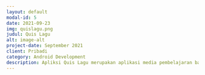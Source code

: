 ```yaml
---
layout: default
modal-id: 5
date: 2021-09-23
img: quislagu.png
judul: Quis Lagu
alt: image-alt
project-date: September 2021
client: Pribadi
category: Android Development
description: Apliksi Quis Lagu merupakan aplikasi media pembelajaran bagi anak-anak, aplikasi ini memiliki audio yang dapat diputar, dan soal-soal dalam lagu ini merupakan lagu daerah se-Indonesia. Sehingga harapannya bagi anak-anak yang memainkan handpone dan menggunakan aplikasi ini dapat bertambah pengetahuannya mengenai lagu daerah. Aplikasi ini dibangun sebagai syarat salah satu syarat lulus dalam proses perkuliahan. Dalam aplikasi ini sudah menggunakan database realtime milik firebase.
---
```

